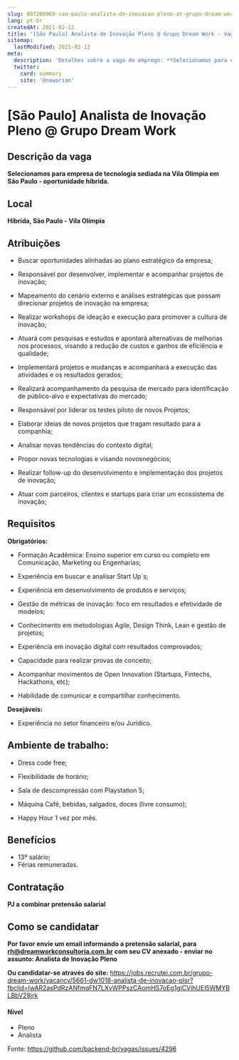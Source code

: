 ```yaml
---
slug: 807286969-sao-paulo-analista-de-inovacao-pleno-at-grupo-dream-work
lang: pt-br
createdAt: 2021-02-12
title: '[São Paulo] Analista de Inovação Pleno @ Grupo Dream Work - Vaga de Emprego'
sitemap:
  lastModified: 2021-02-12
meta:
  description: 'Detalhes sobre a vaga de emprego: **Selecionamos para empresa de tecnologia sediada na Vila Olímpia em São Paulo - oportunidade híbrida.**'
  twitter:
    card: summary
    site: '@nawarian'
---
```


# [São Paulo] Analista de Inovação Pleno @ Grupo Dream Work

## Descrição da vaga

**Selecionamos para empresa de tecnologia sediada na Vila Olímpia em São Paulo - oportunidade híbrida.**

## Local

**Híbrida, São Paulo - Vila Olímpia**

## Atribuições
- Buscar oportunidades alinhadas ao plano estratégico da empresa; 

- Responsável por desenvolver, implementar e acompanhar projetos de inovação; 

- Mapeamento do cenário externo e análises estratégicas que possam direcionar projetos de
inovação na empresa;  

- Realizar workshops de ideação e execução para promover a cultura de inovação; 

- Atuará com pesquisas e estudos e apontará alternativas de melhorias nos processos,
visando a redução de custos e ganhos de eficiência e qualidade; 

- Implementará projetos e mudanças e acompanhará a execução das atividades e os resultados gerados; 

- Realizará acompanhamento da pesquisa de mercado para identificação de público-alvo e
expectativas do mercado;  

- Responsável por liderar os testes piloto de novos Projetos; 

- Elaborar ideias de novos projetos que tragam resultado para a companhia; 

- Analisar novas tendências do contexto digital; 

- Propor novas tecnologias e visando novosnegócios; 

- Realizar follow-up do desenvolvimento e implementação dos projetos de inovação; 

- Atuar com parceiros, clientes e startups para criar um ecossistema de inovação; 

## Requisitos

**Obrigatórios:**

- Formação Acadêmica: Ensino superior em curso ou completo em Comunicação, Marketing ou Engenharias; 

- Experiência em buscar e analisar Start Up´s; 

- Experiência em desenvolvimento de produtos e serviços; 

- Gestão de métricas de inovação: foco em resultados e efetividade de modelos; 

- Conhecimento em metodologias Agile, Design Think, Lean e gestão de projetos; 

- Experiência em inovação digital com resultados comprovados; 

- Capacidade para realizar provas de conceito; 

- Acompanhar movimentos de Open Innovation (Startups, Fintechs, Hackathons, etc); 

- Habilidade de comunicar e compartilhar conhecimento.

**Desejáveis:**
- Experiência no setor financeiro e/ou Jurídico.

## Ambiente de trabalho:
- Dress code free; 

- Flexibilidade de horário; 

- Sala de descompressão com Playstation 5; 

- Máquina Café, bebidas, salgados, doces (livre consumo); 

- Happy Hour 1 vez por mês.

## Benefícios

- 13º salário;
- Férias remuneradas.

## Contratação

**PJ a combinar pretensão salarial**

## Como se candidatar

**Por favor envie um email informando a pretensão salarial, para rh@dreamworkconsultoria.com.br com seu CV anexado - enviar no assunto: Analista de Inovação Pleno**

**Ou candidatar-se através do site:** https://jobs.recrutei.com.br/grupo-dream-work/vacancy/5661-dw1018-analista-de-inovacao-plsr?fbclid=IwAR2asPdRzANfmqFN7LXvWPPszCAomHS7oEg1giCVihUEI5WMYBLBbV28jrk

#### Nível
- Pleno
- Analista

Fonte: https://github.com/backend-br/vagas/issues/4296